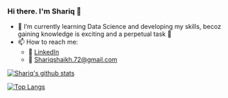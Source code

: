 ### Hi there. I'm Shariq 👋


- 🌱 I’m currently learning Data Science and developing my skills, becoz gaining knowledge is exciting and a perpetual task :book:
- 📫 How to reach me:
  - :office: [LinkedIn](https://www.linkedin.com/in/shariqshaikh72/)
  - :e-mail: Shariqshaikh.72@gmail.com


[![Shariq's github stats](https://github-readme-stats.vercel.app/api?username=Shariqshayk&count_private=true&show_icons=true&theme=radical&hide_rank=false)](https://github.com/anuraghazra/github-readme-stats)

[![Top Langs](https://github-readme-stats.vercel.app/api/top-langs/?username=Shariqshayk)](https://github.com/anuraghazra/github-readme-stats)
